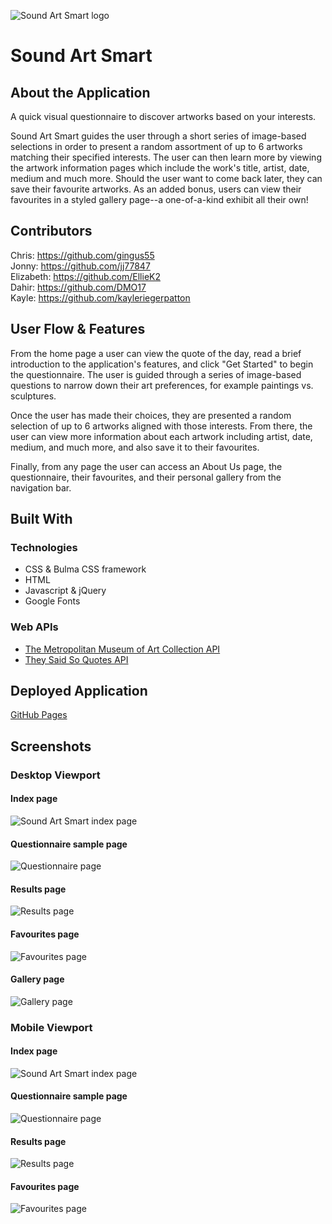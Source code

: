 ![Sound Art Smart logo](./assets/images/saslogo.png)

# Sound Art Smart

## About the Application

A quick visual questionnaire to discover artworks based on your interests.

Sound Art Smart guides the user through a short series of image-based selections in order to present a random assortment of up to 6 artworks matching their specified interests. The user can then learn more by viewing the artwork information pages which include the work's title, artist, date, medium and much more. Should the user want to come back later, they can save their favourite artworks. As an added bonus, users can view their favourites in a styled gallery page--a one-of-a-kind exhibit all their own!

## Contributors

Chris: https://github.com/gingus55  
Jonny: https://github.com/jj77847  
Elizabeth: https://github.com/EllieK2  
Dahir: https://github.com/DMO17  
Kayle: https://github.com/kayleriegerpatton

## User Flow & Features

From the home page a user can view the quote of the day, read a brief introduction to the application's features, and click "Get Started" to begin the questionnaire. The user is guided through a series of image-based questions to narrow down their art preferences, for example paintings vs. sculptures.

Once the user has made their choices, they are presented a random selection of up to 6 artworks aligned with those interests. From there, the user can view more information about each artwork including artist, date, medium, and much more, and also save it to their favourites.

Finally, from any page the user can access an About Us page, the questionnaire, their favourites, and their personal gallery from the navigation bar.

## Built With

### Technologies

- CSS & Bulma CSS framework
- HTML
- Javascript & jQuery
- Google Fonts

### Web APIs

- [The Metropolitan Museum of Art Collection API](https://metmuseum.github.io/)
- [They Said So Quotes API](https://quotes.rest/)

## Deployed Application

[GitHub Pages](https://kayleriegerpatton.github.io/sound-art-smart/)

## Screenshots

### Desktop Viewport

#### Index page

![Sound Art Smart index page](./assets/images/screenshots/index.png)

#### Questionnaire sample page

![Questionnaire page](./assets/images/screenshots/question-medium.png)

#### Results page

![Results page](./assets/images/screenshots/results.png)

#### Favourites page

![Favourites page](./assets/images/screenshots/favourites.png)

#### Gallery page

![Gallery page](./assets/images/screenshots/gallery.png)

### Mobile Viewport

#### Index page

![Sound Art Smart index page](./assets/images/screenshots/index-mobile.png)

#### Questionnaire sample page

![Questionnaire page](./assets/images/screenshots/question-mobile.png)

#### Results page

![Results page](./assets/images/screenshots/results-mobile.png)

#### Favourites page

![Favourites page](./assets/images/screenshots/favourites-mobile.png)
